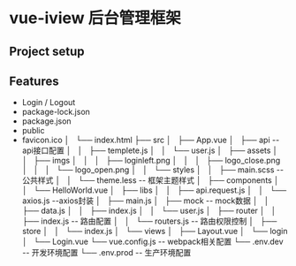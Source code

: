 # vue-iview 后台管理框架

## Project setup

## Features

- Login / Logout
- package-lock.json
- package.json
- public
- favicon.ico
│   └── index.html
├── src
│   ├── App.vue
│   ├── api                  -- api接口配置
│   │   ├── templete.js
│   │   └── user.js
│   ├── assets
│   │   ├── imgs
│   │   │   ├── loginleft.png
│   │   │   ├── logo_close.png
│   │   │   └── logo_open.png
│   │   └── styles
│   │       ├── main.scss     -- 公共样式
│   │       └── theme.less    -- 框架主题样式
│   ├── components
│   │   └── HelloWorld.vue
│   ├── libs
│   │   ├── api.request.js
│   │   └── axios.js         --axios封装
│   ├── main.js
│   ├── mock                 -- mock数据
│   │   ├── data.js
│   │   ├── index.js
│   │   └── user.js
│   ├── router
│   │   ├── index.js        -- 路由配置
│   │   └── routers.js      -- 路由权限控制
│   ├── store
│   │   └── index.js
│   └── views
│       ├── Layout.vue
│       └── login
│           └── Login.vue
└── vue.config.js         -- webpack相关配置
└── .env.dev              -- 开发环境配置
└── .env.prod             -- 生产环境配置




